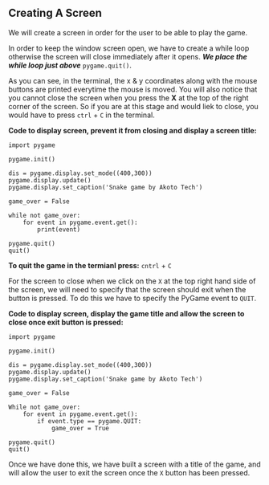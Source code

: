 ## Creating A Screen ##

We will create a screen in order for the user to be able to play the game.

In order to keep the window screen open, we have to create a while loop otherwise the screen will close immediately after it opens.
***We place the while loop just above*** `pygame.quit()`.

As you can see, in the terminal, the x & y coordinates along with the mouse buttons are printed everytime the mouse is moved.
You will also notice that you cannot close the screen when you press the **X** at the top of the right corner of the screen.  So if you are at this stage and would liek to close, you would have to press `ctrl` + `C` in the terminal.

**Code to display screen, prevent it from closing and display a screen title:**
```
import pygame

pygame.init()

dis = pygame.display.set_mode((400,300))
pygame.display.update()
pygame.display.set_caption('Snake game by Akoto Tech')

game_over = False

while not game_over:
    for event in pygame.event.get():
        print(event)

pygame.quit()
quit()
```
**To quit the game in the termianl press:** `cntrl` + `C`

For the screen to close when we click on the `X` at the top right hand side of the screen, we will need to specify that the screen should exit when the button is pressed.  To do this we have to specify the PyGame event to `QUIT`.

**Code to display screen, display the game title and allow the screen to close once exit button is pressed:**
```
import pygame

pygame.init()

dis = pygame.display.set_mode((400,300))
pygame.display.update()
pygame.display.set_caption('Snake game by Akoto Tech')

game_over = False

While not game_over:
    for event in pygame.event.get():
        if event.type == pygame.QUIT:
            game_over = True

pygame.quit()
quit()
```

Once we have done this, we have built a screen with a title of the game, and will allow the user to exit the screen once the `X` button has been pressed.
